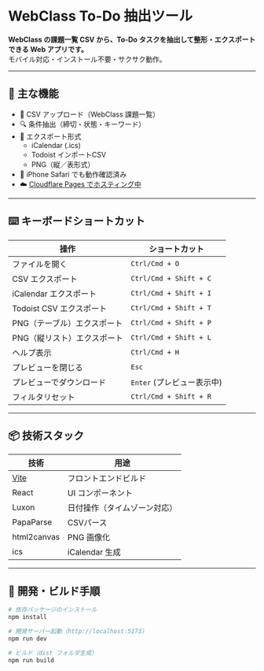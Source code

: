 # WebClass To-Do 抽出ツール

**WebClass の課題一覧 CSV から、To-Do タスクを抽出して整形・エクスポートできる Web アプリです。**  
モバイル対応・インストール不要・サクサク動作。



---

## 🔧 主な機能

- 📂 CSV アップロード（WebClass 課題一覧）
- 🔍 条件抽出（締切・状態・キーワード）
- 📅 エクスポート形式
  - iCalendar (.ics)
  - Todoist インポートCSV
  - PNG（縦／表形式）
- 📱 iPhone Safari でも動作確認済み
- ☁️ [Cloudflare Pages でホスティング中](https://webclass-todo.pages.dev)

---

## ⌨️ キーボードショートカット

| 操作                        | ショートカット                     |
|-----------------------------|------------------------------------|
| ファイルを開く              | `Ctrl/Cmd + O`                     |
| CSV エクスポート            | `Ctrl/Cmd + Shift + C`             |
| iCalendar エクスポート      | `Ctrl/Cmd + Shift + I`             |
| Todoist CSV エクスポート    | `Ctrl/Cmd + Shift + T`             |
| PNG（テーブル）エクスポート | `Ctrl/Cmd + Shift + P`             |
| PNG（縦リスト）エクスポート | `Ctrl/Cmd + Shift + L`             |
| ヘルプ表示                  | `Ctrl/Cmd + H`                     |
| プレビューを閉じる          | `Esc`                              |
| プレビューでダウンロード           | `Enter` (プレビュー表示中) |
| フィルタリセット           | `Ctrl/Cmd + Shift + R` |

---

## 📦 技術スタック

| 技術       | 用途               |
|------------|--------------------|
| [Vite](https://vitejs.dev/)       | フロントエンドビルド         |
| React      | UI コンポーネント         |
| Luxon      | 日付操作（タイムゾーン対応） |
| PapaParse  | CSVパース           |
| html2canvas| PNG 画像化         |
| ics        | iCalendar 生成      |

---

## 🚀 開発・ビルド手順

```bash
# 依存パッケージのインストール
npm install

# 開発サーバー起動（http://localhost:5173）
npm run dev

# ビルド（dist フォルダ生成）
npm run build
```
